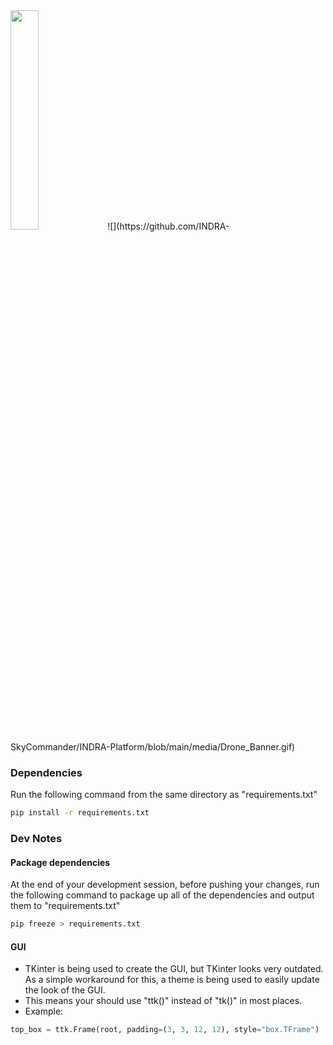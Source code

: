
<!-- Banner GIF -->
<img src="https://github.com/INDRA-SkyCommander/INDRA-Platform/blob/main/media/Drone_Banner.gif" width=30% />
![](https://github.com/INDRA-SkyCommander/INDRA-Platform/blob/main/media/Drone_Banner.gif)

### Dependencies 
Run the following command from the same directory as "requirements.txt"
```bash
pip install -r requirements.txt
```

### Dev Notes

#### Package dependencies
At the end of your development session, before pushing your changes, run the following command to package up all of the dependencies and output them to "requirements.txt"
```bash
pip freeze > requirements.txt
```

#### GUI
* TKinter is being used to create the GUI, but TKinter looks very outdated. As a simple workaround for this, a theme is being used to easily update the look of the GUI. 
* This means your should use "ttk()" instead of "tk()" in most places.
* Example: 
```py
top_box = ttk.Frame(root, padding=(3, 3, 12, 12), style="box.TFrame")
```
